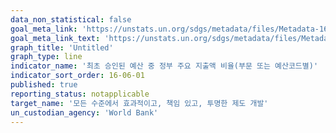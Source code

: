 ```yaml
---
data_non_statistical: false
goal_meta_link: 'https://unstats.un.org/sdgs/metadata/files/Metadata-16-06-01.pdf'
goal_meta_link_text: 'https://unstats.un.org/sdgs/metadata/files/Metadata-16-06-01.pdf'
graph_title: 'Untitled'
graph_type: line
indicator_name: '최초 승인된 예산 중 정부 주요 지출액 비율(부문 또는 예산코드별)'
indicator_sort_order: 16-06-01
published: true
reporting_status: notapplicable
target_name: '모든 수준에서 효과적이고, 책임 있고, 투명한 제도 개발'
un_custodian_agency: 'World Bank'
---
```

